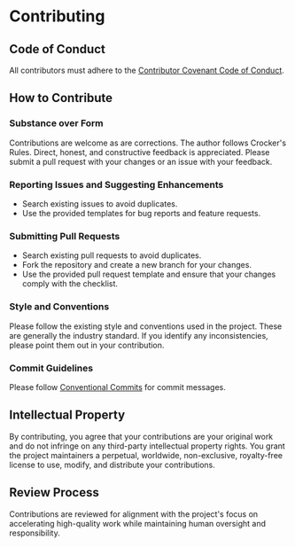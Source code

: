 # Contributing

## Code of Conduct

All contributors must adhere to the [Contributor Covenant Code of Conduct](/CODE_OF_CONDUCT.md).

## How to Contribute

### Substance over Form

Contributions are welcome as are corrections. The author follows Crocker's Rules. Direct, honest, and constructive
feedback is appreciated. Please submit a pull request with your changes or an issue with your feedback.

### Reporting Issues and Suggesting Enhancements

- Search existing issues to avoid duplicates.
- Use the provided templates for bug reports and feature requests.

### Submitting Pull Requests

- Search existing pull requests to avoid duplicates.
- Fork the repository and create a new branch for your changes.
- Use the provided pull request template and ensure that your changes comply with the checklist.

### Style and Conventions

Please follow the existing style and conventions used in the project. These are generally the industry standard. If
you identify any inconsistencies, please point them out in your contribution.

### Commit Guidelines

Please follow [Conventional Commits](https://www.conventionalcommits.org/en/v1.0.0/) for commit messages.

## Intellectual Property

By contributing, you agree that your contributions are your original work and do not infringe on any third-party
intellectual property rights. You grant the project maintainers a perpetual, worldwide, non-exclusive, royalty-free
license to use, modify, and distribute your contributions.

## Review Process
Contributions are reviewed for alignment with the project's focus on accelerating high-quality work while
maintaining human oversight and responsibility.
